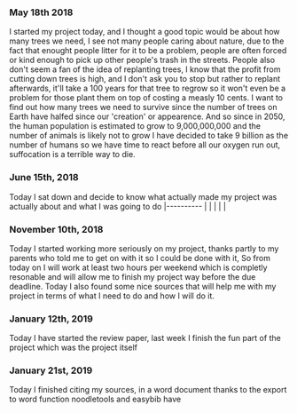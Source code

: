 ### May 18th 2018 ###

I started my project today, and I thought a good topic would be about how many trees we need, I see not many people caring about nature, due to the fact that enought people litter for it to be a problem, people are often forced or kind enough to pick up other people's trash in the streets. People also don't seem a fan of the idea of replanting trees, I know that the profit from cutting down trees is high, and I don't ask you to stop but rather to replant afterwards, it'll  take a 100 years for that tree to regrow so it won't even be a problem for those plant them on top of costing a measly 10 cents. I want to find out how many trees we need to survive since the number of trees on Earth have halfed since our 'creation' or appearence. And so since in 2050, the human population is estimated to grow to 9,000,000,000 and the number of animals is likely not to grow I have decided to take 9 billion as the number of humans so we have time to react before all our oxygen run out, suffocation is a terrible way to die.

### June 15th, 2018 ###

Today I sat down and decide to know what actually made my project was actually about and what I was going to do
|----------
|
|
|
|
|

### November 10th, 2018 ###

Today I started working more seriously on my project, thanks partly to my parents who told me to get on with it so I could be done with it, So from today on I will work at least two hours per weekend which is completly resonable and will allow me to finish my project way before the due deadline. Today I also found some nice sources that will help me with my project in terms of what I need to do and how I will do it.








### January 12th, 2019 ###

Today I have started the review paper, last week I finish the fun part of the project which was the project itself

### January 21st, 2019 ###

Today I finished citing my sources, in a word document thanks to the export to word function noodletools and easybib have
